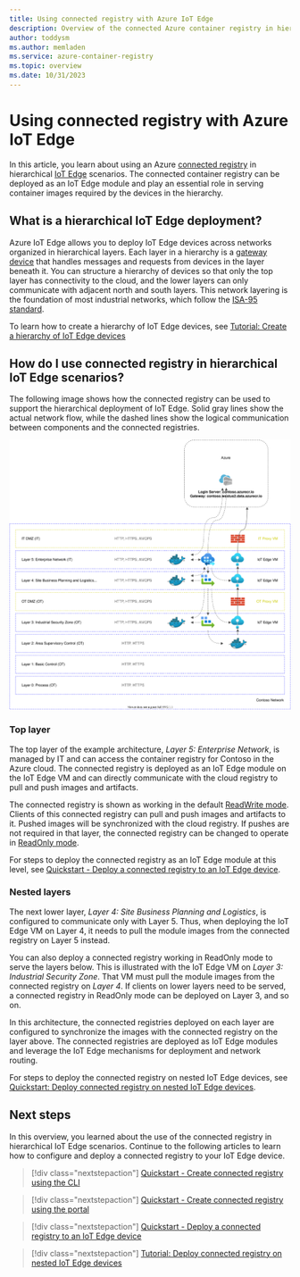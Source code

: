 ```yaml
---
title: Using connected registry with Azure IoT Edge
description: Overview of the connected Azure container registry in hierarchical IoT Edge scenarios
author: toddysm
ms.author: memladen
ms.service: azure-container-registry
ms.topic: overview
ms.date: 10/31/2023
---
```


# Using connected registry with Azure IoT Edge

In this article, you learn about using an Azure [connected registry](intro-connected-registry.md) in hierarchical [IoT Edge](../iot-edge/about-iot-edge.md) scenarios. The connected container registry can be deployed as an IoT Edge module and play an essential role in serving container images required by the devices in the hierarchy.

## What is a hierarchical IoT Edge deployment?

Azure IoT Edge allows you to deploy IoT Edge devices across networks organized in hierarchical layers. Each layer in a hierarchy is a [gateway device](../iot-edge/iot-edge-as-gateway.md) that handles messages and requests from devices in the layer beneath it. You can structure a hierarchy of devices so that only the top layer has connectivity to the cloud, and the lower layers can only communicate with adjacent north and south layers. This network layering is the foundation of most industrial networks, which follow the [ISA-95 standard](https://en.wikipedia.org/wiki/ANSI/ISA-95).

To learn how to create a hierarchy of IoT Edge devices, see [Tutorial: Create a hierarchy of IoT Edge devices][tutorial-nested-iot-edge]

## How do I use connected registry in hierarchical IoT Edge scenarios?

The following image shows how the connected registry can be used to support the hierarchical deployment of IoT Edge. Solid gray lines show the actual network flow, while the dashed lines show the logical communication between components and the connected registries.

![Connected Registry and hierarchical IoT Edge deployments](media/overview-connected-registry-and-iot-edge/connected-registry-iot-edge-overview.svg)

### Top layer

The top layer of the example architecture, *Layer 5: Enterprise Network*, is managed by IT and can access the container registry for Contoso in the Azure cloud. The connected registry is deployed as an IoT Edge module on the IoT Edge VM and can directly communicate with the cloud registry to pull and push images and artifacts. 

The connected registry is shown as working in the default [ReadWrite mode](intro-connected-registry.md#modes). Clients of this connected registry can pull and push images and artifacts to it. Pushed images will be synchronized with the cloud registry. If pushes are not required in that layer, the connected registry can be changed to operate in [ReadOnly mode](intro-connected-registry.md#modes).

For steps to deploy the connected registry as an IoT Edge module at this level, see [Quickstart - Deploy a connected registry to an IoT Edge device][quickstart-deploy-connected-registry-iot-edge-cli].

### Nested layers

The next lower layer, *Layer 4: Site Business Planning and Logistics*, is configured to communicate only with Layer 5. Thus, when deploying the IoT Edge VM on Layer 4, it needs to pull the module images from the connected registry on Layer 5 instead. 

You can also deploy a connected registry working in ReadOnly mode to serve the layers below. This is illustrated with the IoT Edge VM on *Layer 3: Industrial Security Zone*. That VM must pull the module images from the connected registry on *Layer 4*. If clients on lower layers need to be served, a connected registry in ReadOnly mode can be deployed on Layer 3, and so on.

In this architecture, the connected registries deployed on each layer are configured to synchronize the images with the connected registry on the layer above. The connected registries are deployed as IoT Edge modules and leverage the IoT Edge mechanisms for deployment and network routing.

For steps to deploy the connected registry on nested IoT Edge devices, see [Quickstart: Deploy connected registry on nested IoT Edge devices][tutorial-deploy-connected-registry-nested-iot-edge-cli].

## Next steps

In this overview, you learned about the use of the connected registry in hierarchical IoT Edge scenarios. Continue to the following articles to learn how to configure and deploy a connected registry to your IoT Edge device.

> [!div class="nextstepaction"]
> [Quickstart - Create connected registry using the CLI][quickstart-connected-registry-cli]

> [!div class="nextstepaction"]
> [Quickstart - Create connected registry using the portal][quickstart-connected-registry-portal]

> [!div class="nextstepaction"]
> [Quickstart - Deploy a connected registry to an IoT Edge device][quickstart-deploy-connected-registry-iot-edge-cli]

> [!div class="nextstepaction"]
> [Tutorial: Deploy connected registry on nested IoT Edge devices][tutorial-deploy-connected-registry-nested-iot-edge-cli]

<!-- LINKS - internal -->
[quickstart-connected-registry-cli]:quickstart-connected-registry-cli.md
[quickstart-connected-registry-portal]:quickstart-connected-registry-portal.md
[quickstart-deploy-connected-registry-iot-edge-cli]:quickstart-deploy-connected-registry-iot-edge-cli.md
[tutorial-nested-iot-edge]:../iot-edge/tutorial-nested-iot-edge.md
[tutorial-deploy-connected-registry-nested-iot-edge-cli]: tutorial-deploy-connected-registry-nested-iot-edge-cli.md
